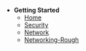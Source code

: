 - **Getting Started**
  - [Home](/)
  - [Security](home.md)
  - [Network](Network/notes.md)
  - [Networking-Rough](Networking.md)

<!-- Compliances
- ISO 27001
- ISO 27017
- ISO 27018
- CSA STAR
- SOC 1, SOC 2, and SOC 3 -->